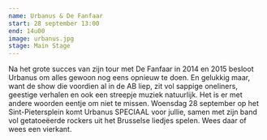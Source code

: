 ```yaml
---
name: Urbanus & De Fanfaar
start: 28 september 13:00
end: 14u00
image: urbanus.jpg
stage: Main Stage
---
```

Na het grote succes van zijn tour met De Fanfaar in 2014 en 2015 besloot Urbanus om alles gewoon nog eens opnieuw te doen. En gelukkig maar, want de show die voordien al in de AB liep, zit vol sappige oneliners, geestige verhalen en ook een streepje muziek natuurlijk. Het is er met andere woorden eentje om niet te missen. Woensdag 28 september op het Sint-Pietersplein komt Urbanus SPECIAAL voor jullie, samen met zijn band vol getatoeëerde rockers uit het Brusselse liedjes spelen. Wees daar of wees een vierkant.
